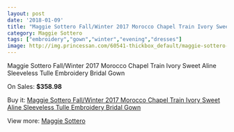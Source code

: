 ```yaml
---
layout: post
date: '2018-01-09'
title: "Maggie Sottero Fall/Winter 2017 Morocco Chapel Train Ivory Sweet Aline Sleeveless Tulle Embroidery Bridal Gown"
category: Maggie Sottero
tags: ["embroidery","gown","winter","evening","dresses"]
image: http://img.princessan.com/60541-thickbox_default/maggie-sottero-fall-winter-2017-morocco-chapel-train-ivory-sweet-aline-sleeveless-tulle-embroidery-bridal-gown.jpg
---
```

Maggie Sottero Fall/Winter 2017 Morocco Chapel Train Ivory Sweet Aline Sleeveless Tulle Embroidery Bridal Gown

On Sales: **$358.98**
<a href="https://www.princessan.com/en/maggie-sottero/26989-maggie-sottero-fall-winter-2017-morocco-chapel-train-ivory-sweet-aline-sleeveless-tulle-embroidery-bridal-gown.html"><amp-img layout="responsive" width="600" height="600" src="//img.princessan.com/60541-thickbox_default/maggie-sottero-fall-winter-2017-morocco-chapel-train-ivory-sweet-aline-sleeveless-tulle-embroidery-bridal-gown.jpg" alt="Maggie Sottero Fall/Winter 2017 Morocco Chapel Train Ivory Sweet Aline Sleeveless Tulle Embroidery Bridal Gown 0" /></a>
<a href="https://www.princessan.com/en/maggie-sottero/26989-maggie-sottero-fall-winter-2017-morocco-chapel-train-ivory-sweet-aline-sleeveless-tulle-embroidery-bridal-gown.html"><amp-img layout="responsive" width="600" height="600" src="//img.princessan.com/60547-thickbox_default/maggie-sottero-fall-winter-2017-morocco-chapel-train-ivory-sweet-aline-sleeveless-tulle-embroidery-bridal-gown.jpg" alt="Maggie Sottero Fall/Winter 2017 Morocco Chapel Train Ivory Sweet Aline Sleeveless Tulle Embroidery Bridal Gown 1" /></a>
<a href="https://www.princessan.com/en/maggie-sottero/26989-maggie-sottero-fall-winter-2017-morocco-chapel-train-ivory-sweet-aline-sleeveless-tulle-embroidery-bridal-gown.html"><amp-img layout="responsive" width="600" height="600" src="//img.princessan.com/60546-thickbox_default/maggie-sottero-fall-winter-2017-morocco-chapel-train-ivory-sweet-aline-sleeveless-tulle-embroidery-bridal-gown.jpg" alt="Maggie Sottero Fall/Winter 2017 Morocco Chapel Train Ivory Sweet Aline Sleeveless Tulle Embroidery Bridal Gown 2" /></a>
<a href="https://www.princessan.com/en/maggie-sottero/26989-maggie-sottero-fall-winter-2017-morocco-chapel-train-ivory-sweet-aline-sleeveless-tulle-embroidery-bridal-gown.html"><amp-img layout="responsive" width="600" height="600" src="//img.princessan.com/60545-thickbox_default/maggie-sottero-fall-winter-2017-morocco-chapel-train-ivory-sweet-aline-sleeveless-tulle-embroidery-bridal-gown.jpg" alt="Maggie Sottero Fall/Winter 2017 Morocco Chapel Train Ivory Sweet Aline Sleeveless Tulle Embroidery Bridal Gown 3" /></a>
<a href="https://www.princessan.com/en/maggie-sottero/26989-maggie-sottero-fall-winter-2017-morocco-chapel-train-ivory-sweet-aline-sleeveless-tulle-embroidery-bridal-gown.html"><amp-img layout="responsive" width="600" height="600" src="//img.princessan.com/60544-thickbox_default/maggie-sottero-fall-winter-2017-morocco-chapel-train-ivory-sweet-aline-sleeveless-tulle-embroidery-bridal-gown.jpg" alt="Maggie Sottero Fall/Winter 2017 Morocco Chapel Train Ivory Sweet Aline Sleeveless Tulle Embroidery Bridal Gown 4" /></a>
<a href="https://www.princessan.com/en/maggie-sottero/26989-maggie-sottero-fall-winter-2017-morocco-chapel-train-ivory-sweet-aline-sleeveless-tulle-embroidery-bridal-gown.html"><amp-img layout="responsive" width="600" height="600" src="//img.princessan.com/60543-thickbox_default/maggie-sottero-fall-winter-2017-morocco-chapel-train-ivory-sweet-aline-sleeveless-tulle-embroidery-bridal-gown.jpg" alt="Maggie Sottero Fall/Winter 2017 Morocco Chapel Train Ivory Sweet Aline Sleeveless Tulle Embroidery Bridal Gown 5" /></a>
<a href="https://www.princessan.com/en/maggie-sottero/26989-maggie-sottero-fall-winter-2017-morocco-chapel-train-ivory-sweet-aline-sleeveless-tulle-embroidery-bridal-gown.html"><amp-img layout="responsive" width="600" height="600" src="//img.princessan.com/60542-thickbox_default/maggie-sottero-fall-winter-2017-morocco-chapel-train-ivory-sweet-aline-sleeveless-tulle-embroidery-bridal-gown.jpg" alt="Maggie Sottero Fall/Winter 2017 Morocco Chapel Train Ivory Sweet Aline Sleeveless Tulle Embroidery Bridal Gown 6" /></a>

Buy it: [Maggie Sottero Fall/Winter 2017 Morocco Chapel Train Ivory Sweet Aline Sleeveless Tulle Embroidery Bridal Gown](https://www.princessan.com/en/maggie-sottero/26989-maggie-sottero-fall-winter-2017-morocco-chapel-train-ivory-sweet-aline-sleeveless-tulle-embroidery-bridal-gown.html "Maggie Sottero Fall/Winter 2017 Morocco Chapel Train Ivory Sweet Aline Sleeveless Tulle Embroidery Bridal Gown")

View more: [Maggie Sottero](https://www.princessan.com/en/249-maggie-sottero "Maggie Sottero")